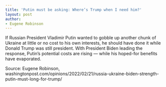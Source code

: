 ```yaml
---
title: 'Putin must be asking: Where’s Trump when I need him?'
layout: post
author:
- Eugene Robinson
---
```


If Russian President Vladimir Putin wanted to gobble up another chunk of Ukraine at little or no cost to his own interests, he should have done it while Donald Trump was still president. With President Biden leading the response, Putin’s potential costs are rising — while his hoped-for benefits have evaporated.

Source: Eugene Robinson, washingtonpost.com/opinions/2022/02/21/russia-ukraine-biden-strength-putin-must-long-for-trump/
